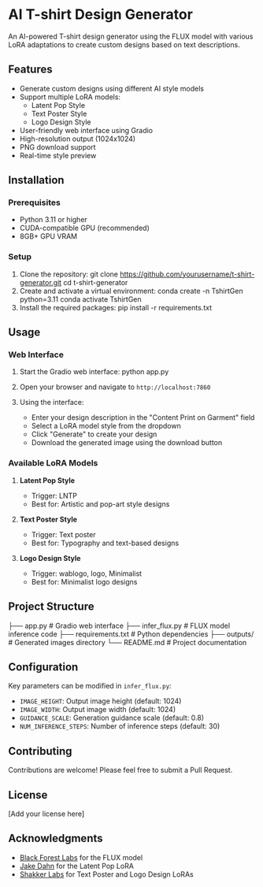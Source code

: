 # AI T-shirt Design Generator

An AI-powered T-shirt design generator using the FLUX model with various LoRA adaptations to create custom designs based on text descriptions.

## Features

- Generate custom designs using different AI style models
- Support multiple LoRA models:
  - Latent Pop Style
  - Text Poster Style
  - Logo Design Style
- User-friendly web interface using Gradio
- High-resolution output (1024x1024)
- PNG download support
- Real-time style preview

## Installation

### Prerequisites

- Python 3.11 or higher
- CUDA-compatible GPU (recommended)
- 8GB+ GPU VRAM

### Setup

1. Clone the repository:
git clone https://github.com/yourusername/t-shirt-generator.git
cd t-shirt-generator
2. Create and activate a virtual environment:
conda create -n TshirtGen python=3.11
conda activate TshirtGen
3. Install the required packages:
pip install -r requirements.txt


## Usage

### Web Interface

1. Start the Gradio web interface:
python app.py

2. Open your browser and navigate to `http://localhost:7860`

3. Using the interface:
   - Enter your design description in the "Content Print on Garment" field
   - Select a LoRA model style from the dropdown
   - Click "Generate" to create your design
   - Download the generated image using the download button

### Available LoRA Models

1. **Latent Pop Style**
   - Trigger: LNTP
   - Best for: Artistic and pop-art style designs

2. **Text Poster Style**
   - Trigger: Text poster
   - Best for: Typography and text-based designs

3. **Logo Design Style**
   - Trigger: wablogo, logo, Minimalist
   - Best for: Minimalist logo designs

## Project Structure

├── app.py # Gradio web interface
├── infer_flux.py # FLUX model inference code
├── requirements.txt # Python dependencies
├── outputs/ # Generated images directory
└── README.md # Project documentation

## Configuration

Key parameters can be modified in `infer_flux.py`:
- `IMAGE_HEIGHT`: Output image height (default: 1024)
- `IMAGE_WIDTH`: Output image width (default: 1024)
- `GUIDANCE_SCALE`: Generation guidance scale (default: 0.8)
- `NUM_INFERENCE_STEPS`: Number of inference steps (default: 30)

## Contributing

Contributions are welcome! Please feel free to submit a Pull Request.

## License

[Add your license here]

## Acknowledgments

- [Black Forest Labs](https://github.com/black-forest-labs) for the FLUX model
- [Jake Dahn](https://huggingface.co/jakedahn) for the Latent Pop LoRA
- [Shakker Labs](https://huggingface.co/Shakker-Labs) for Text Poster and Logo Design LoRAs